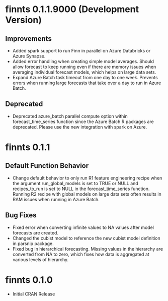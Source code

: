 
# finnts 0.1.1.9000 (Development Version)

## Improvements
* Added spark support to run Finn in parallel on Azure Databricks or Azure Synapse. 
* Added error handling when creating simple model averages. Should allow forecast to keep running even if there are memory issues when averaging individual forecast models, which helps on large data sets. 
* Expand Azure Batch task timeout from one day to one week. Prevents errors when running large forecasts that take over a day to run in Azure Batch. 

## Deprecated
* Deprecated azure_batch parallel compute option within forecast_time_series function since the Azure Batch R packages are deprecated. Please use the new integration with spark on Azure.  

# finnts 0.1.1

## Default Function Behavior
* Change default behavior to only run R1 feature engineering recipe when the argument run_global_models is set to TRUE or NULL and recipes_to_run is set to NULL in the forecast_time_series function. Running R2 recipe with global models on large data sets often results in RAM issues when running in Azure Batch.

## Bug Fixes
* Fixed error when converting infinite values to NA values after model forecasts are created. 
* Changed the cubist model to reference the new cubist model definition in parsnip package.
* Fixed bug in hierarchical forecasting. Missing values in the hierarchy are converted from NA to zero, which fixes how data is aggregated at various levels of hierarchy. 

# finnts 0.1.0

* Initial CRAN Release